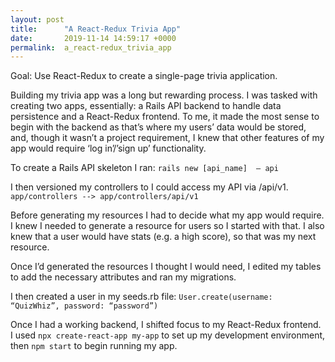 ```yaml
---
layout: post
title:      "A React-Redux Trivia App"
date:       2019-11-14 14:59:17 +0000
permalink:  a_react-redux_trivia_app
---
```


Goal: Use React-Redux to create a single-page trivia application.

Building my trivia app was a long but rewarding process. I was tasked with creating two apps, essentially: a Rails API backend to handle data persistence and a React-Redux frontend. To me, it made the most sense to begin with the backend as that’s where my users’ data would be stored, and, though it wasn’t a project requirement, I knew that other features of my app would require ‘log in’/’sign up’ functionality.

To create a Rails API skeleton I ran:
`rails new [api_name]  — api`

I then versioned my controllers to I could access my API via /api/v1.
`app/controllers --> app/controllers/api/v1`

Before generating my resources I had to decide what my app would require. I knew I needed to generate a resource for users so I started with that. I also knew that a user would have stats (e.g. a high score), so that was my next resource. 

Once I’d generated the resources I thought I would need, I edited my tables to add the necessary attributes and ran my migrations. 

I then created a user in my seeds.rb file:
`User.create(username: “QuizWhiz”, password: “password”)`

Once I had a working backend, I shifted focus to my React-Redux frontend. I used `npx create-react-app my-app` to set up my development environment, then `npm start` to begin running my app.
